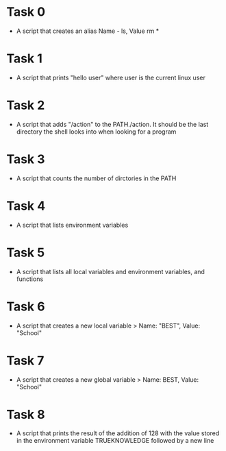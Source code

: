 # Task 0
 - A script that creates an alias Name - ls, Value rm *
# Task 1
 - A script that prints "hello user" where user is the current linux user
# Task 2
 - A script that adds "/action" to the PATH./action. It should be the last directory the shell looks into when looking for a program
# Task 3
 - A script that counts the number of dirctories in the PATH
# Task 4
 - A script that lists environment variables
# Task 5
 - A script that lists all local variables and environment variables, and functions
# Task 6
 - A script that creates a new local variable > Name: "BEST", Value: "School" 
# Task 7
 - A script that creates a new global variable > Name: BEST, Value: "School"
# Task 8
 - A script that prints the result of the addition of 128 with the value stored in the environment variable TRUEKNOWLEDGE followed by a new line
 
